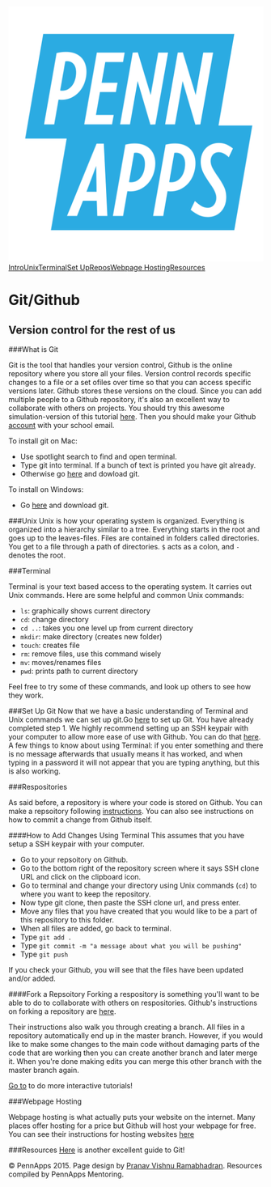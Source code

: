 <div class="hidden"><meta property="og:image" content="http://2015s.pennapps.com/assets/images/logo.png"><link rel="shortcut icon" href="http://2015s.pennapps.com/assets/images/logo.png"><link rel="stylesheet" href="assets/css/global.css"><link rel="stylesheet" href="http://netdna.bootstrapcdn.com/font-awesome/4.0.3/css/font-awesome.css"><link rel="stylesheet" href='http://fonts.googleapis.com/css?family=Open+Sans:300italic,400italic,600italic,700italic,400,300,600,700' type='text/css'></div><div class="nav-items"><a href="index.html"><img src="assets/img/logo.svg"></a><a href="#what-is-git" class="nav-item">Intro</a><a href="#unix" class="nav-item">Unix</a><a href="#terminal" class="nav-item">Terminal</a><a href="#set-up-git" class="nav-item">Set Up</a><a href="#repositories" class="nav-item">Repos</a><a href="#webpage-hosting" class="nav-item">Webpage Hosting</a><a href="#Resources" class="nav-item">Resources</a></div>

Git/Github <a id="setup-section"></a>
============
Version control for the rest of us
--------------------------

###What is Git

Git is the tool that handles your version control, Github is the online repository where you store all your files. Version control records specific changes to a file or a set ofiles over time so that you can access specific versions later. Github stores these versions on the cloud. Since you can add multiple people to a Github repository, it's also an excellent way to collaborate with others on projects. You should try this awesome simulation-version of this tutorial [here](try.github.io). Then you should make your Github [account](https://github.com/join) with your school email.

To install git on Mac:
- Use spotlight search to find and open terminal.
- Type git into terminal. If a bunch of text is printed you have git already.
- Otherwise go [here](http://git-scm.com/downloads) and dowload git.

To install on Windows:
- Go [here](http://git-scm.com/downloads) and download git.
          
###Unix
Unix is how your operating system is organized. Everything is organized into a hierarchy similar to a tree. Everything starts in the root and goes up to the leaves-files. Files are contained in folders called directories. You get to a file through a path of directories. `$` acts as a colon, and `-` denotes the root.

###Terminal  

Terminal is your text based access to the operating system. It carries out Unix commands. Here are some helpful and common Unix commands:

 - `ls`: graphically shows current directory
 - `cd`: change directory
 - `cd ..`: takes you one level up from current directory
 - `mkdir`: make directory (creates new folder)
 - `touch`: creates file
 - `rm`: remove files, use this command wisely
 - `mv`: moves/renames files
 - `pwd`: prints path to current directory

Feel free to try some of these commands, and look up others to see how they work.
          

###Set Up Git
Now that we have a basic understanding of Terminal and Unix commands we can set up git.Go [here](https://help.github.com/articles/set-up-git) to set up Git. You have already completed step 1. We highly recommend setting up an SSH keypair with your computer to allow more ease of use with Github. You can do that [here](https://help.github.com/articles/generating-ssh-keys). A few things to know about using Terminal: if you enter something and there is no message afterwards that usually means it has worked, and when typing in a password it will not appear that you are typing anything, but this is also working.
        
###Respositories

As said before, a repository is where your code is stored on Github. You can make a repsoitory following [instructions](https://help.github.com/articles/create-a-repo). You can also see instructions on how to commit a change from Github itself.

####How to Add Changes Using Terminal
This assumes that you have setup a SSH keypair with your computer.
- Go to your repsoitory on Github.
- Go to the bottom right of the repository screen where it says SSH clone URL and click on the clipboard icon.
- Go to terminal and change your directory using Unix commands (`cd`) to where you want to keep the repository.
- Now type git clone, then paste the SSH clone url, and press enter.
- Move any files that you have created that you would like to be a part of this repository to this folder.
- When all files are added, go back to terminal.
- Type `git add .`
- Type `git commit -m "a message about what you will be pushing"`
- Type `git push`

If you check your Github, you will see that the files have been updated and/or added.
          
####Fork a Repsoitory
Forking a respository is something you'll want to be able to do to collaborate with others on respositories. Github's instructions on forking a repository are [here](https://help.github.com/articles/fork-a-reop).

Their instructions also walk you through creating a branch. All files in a repository automatically end up in the master branch. However, if you would like to make some changes to the main code without damaging parts of the code that are working then you can create another branch and later merge it. When you're done making edits you can merge this other branch with the master branch again.

[Go to](http://try.github.com/levels/1/challenges/10) to do more interactive tutorials!
          
###Webpage Hosting

Webpage hosting is what actually puts your website on the internet. Many places offer hosting for a price but Github will host your webpage for free. You can see their instructions for hosting websites [here](http://pages.github.com)


###Resources
[Here](http://rogerdu...io/git-guide/) is another excellent guide to Git!


<div class="footer"><p>&copy; PennApps 2015. Page design by <a href="http://pvrnav.com">Pranav Vishnu Ramabhadran</a>. Resources compiled by PennApps Mentoring.</div>

<script src="http://code.jquery.com/jquery-1.11.0.min.js"></script>
<script src="assets/js/FlowType.js"></script>
<script type="text/javascript">
    $('body').flowtype({
        minimum   : 500,
        maximum   : 1000,
        minFont   : 16,
        maxFont   : 65,
        fontRatio : 40
    });
</script>
